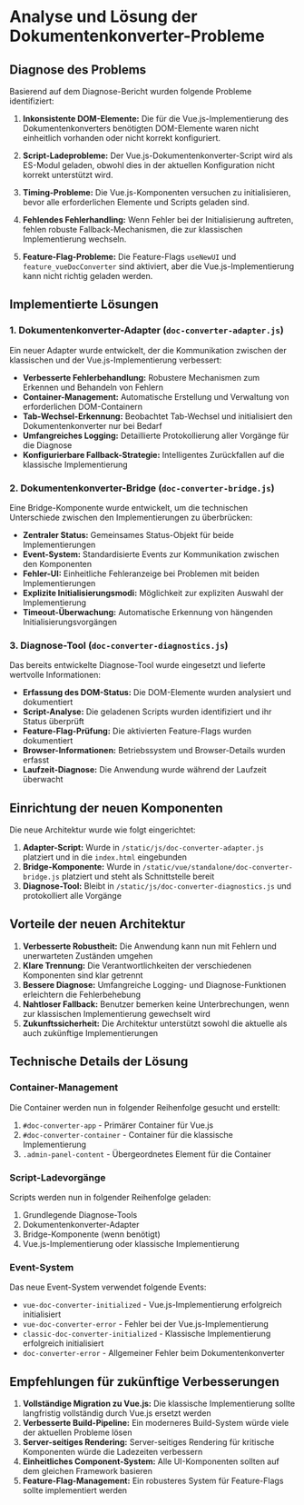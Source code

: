 # Analyse und Lösung der Dokumentenkonverter-Probleme

## Diagnose des Problems

Basierend auf dem Diagnose-Bericht wurden folgende Probleme identifiziert:

1. **Inkonsistente DOM-Elemente:** Die für die Vue.js-Implementierung des Dokumentenkonverters benötigten DOM-Elemente waren nicht einheitlich vorhanden oder nicht korrekt konfiguriert.

2. **Script-Ladeprobleme:** Der Vue.js-Dokumentenkonverter-Script wird als ES-Modul geladen, obwohl dies in der aktuellen Konfiguration nicht korrekt unterstützt wird.

3. **Timing-Probleme:** Die Vue.js-Komponenten versuchen zu initialisieren, bevor alle erforderlichen Elemente und Scripts geladen sind.

4. **Fehlendes Fehlerhandling:** Wenn Fehler bei der Initialisierung auftreten, fehlen robuste Fallback-Mechanismen, die zur klassischen Implementierung wechseln.

5. **Feature-Flag-Probleme:** Die Feature-Flags `useNewUI` und `feature_vueDocConverter` sind aktiviert, aber die Vue.js-Implementierung kann nicht richtig geladen werden.

## Implementierte Lösungen

### 1. Dokumentenkonverter-Adapter (`doc-converter-adapter.js`)

Ein neuer Adapter wurde entwickelt, der die Kommunikation zwischen der klassischen und der Vue.js-Implementierung verbessert:

- **Verbesserte Fehlerbehandlung:** Robustere Mechanismen zum Erkennen und Behandeln von Fehlern
- **Container-Management:** Automatische Erstellung und Verwaltung von erforderlichen DOM-Containern
- **Tab-Wechsel-Erkennung:** Beobachtet Tab-Wechsel und initialisiert den Dokumentenkonverter nur bei Bedarf
- **Umfangreiches Logging:** Detaillierte Protokollierung aller Vorgänge für die Diagnose
- **Konfigurierbare Fallback-Strategie:** Intelligentes Zurückfallen auf die klassische Implementierung

### 2. Dokumentenkonverter-Bridge (`doc-converter-bridge.js`)

Eine Bridge-Komponente wurde entwickelt, um die technischen Unterschiede zwischen den Implementierungen zu überbrücken:

- **Zentraler Status:** Gemeinsames Status-Objekt für beide Implementierungen
- **Event-System:** Standardisierte Events zur Kommunikation zwischen den Komponenten
- **Fehler-UI:** Einheitliche Fehleranzeige bei Problemen mit beiden Implementierungen
- **Explizite Initialisierungsmodi:** Möglichkeit zur expliziten Auswahl der Implementierung
- **Timeout-Überwachung:** Automatische Erkennung von hängenden Initialisierungsvorgängen

### 3. Diagnose-Tool (`doc-converter-diagnostics.js`)

Das bereits entwickelte Diagnose-Tool wurde eingesetzt und lieferte wertvolle Informationen:

- **Erfassung des DOM-Status:** Die DOM-Elemente wurden analysiert und dokumentiert
- **Script-Analyse:** Die geladenen Scripts wurden identifiziert und ihr Status überprüft
- **Feature-Flag-Prüfung:** Die aktivierten Feature-Flags wurden dokumentiert
- **Browser-Informationen:** Betriebssystem und Browser-Details wurden erfasst
- **Laufzeit-Diagnose:** Die Anwendung wurde während der Laufzeit überwacht

## Einrichtung der neuen Komponenten

Die neue Architektur wurde wie folgt eingerichtet:

1. **Adapter-Script:** Wurde in `/static/js/doc-converter-adapter.js` platziert und in die `index.html` eingebunden
2. **Bridge-Komponente:** Wurde in `/static/vue/standalone/doc-converter-bridge.js` platziert und steht als Schnittstelle bereit
3. **Diagnose-Tool:** Bleibt in `/static/js/doc-converter-diagnostics.js` und protokolliert alle Vorgänge

## Vorteile der neuen Architektur

1. **Verbesserte Robustheit:** Die Anwendung kann nun mit Fehlern und unerwarteten Zuständen umgehen
2. **Klare Trennung:** Die Verantwortlichkeiten der verschiedenen Komponenten sind klar getrennt
3. **Bessere Diagnose:** Umfangreiche Logging- und Diagnose-Funktionen erleichtern die Fehlerbehebung
4. **Nahtloser Fallback:** Benutzer bemerken keine Unterbrechungen, wenn zur klassischen Implementierung gewechselt wird
5. **Zukunftssicherheit:** Die Architektur unterstützt sowohl die aktuelle als auch zukünftige Implementierungen

## Technische Details der Lösung

### Container-Management

Die Container werden nun in folgender Reihenfolge gesucht und erstellt:

1. `#doc-converter-app` - Primärer Container für Vue.js
2. `#doc-converter-container` - Container für die klassische Implementierung
3. `.admin-panel-content` - Übergeordnetes Element für die Container

### Script-Ladevorgänge

Scripts werden nun in folgender Reihenfolge geladen:

1. Grundlegende Diagnose-Tools
2. Dokumentenkonverter-Adapter
3. Bridge-Komponente (wenn benötigt)
4. Vue.js-Implementierung oder klassische Implementierung

### Event-System

Das neue Event-System verwendet folgende Events:

- `vue-doc-converter-initialized` - Vue.js-Implementierung erfolgreich initialisiert
- `vue-doc-converter-error` - Fehler bei der Vue.js-Implementierung
- `classic-doc-converter-initialized` - Klassische Implementierung erfolgreich initialisiert
- `doc-converter-error` - Allgemeiner Fehler beim Dokumentenkonverter

## Empfehlungen für zukünftige Verbesserungen

1. **Vollständige Migration zu Vue.js:** Die klassische Implementierung sollte langfristig vollständig durch Vue.js ersetzt werden
2. **Verbesserte Build-Pipeline:** Ein moderneres Build-System würde viele der aktuellen Probleme lösen
3. **Server-seitiges Rendering:** Server-seitiges Rendering für kritische Komponenten würde die Ladezeiten verbessern
4. **Einheitliches Component-System:** Alle UI-Komponenten sollten auf dem gleichen Framework basieren
5. **Feature-Flag-Management:** Ein robusteres System für Feature-Flags sollte implementiert werden